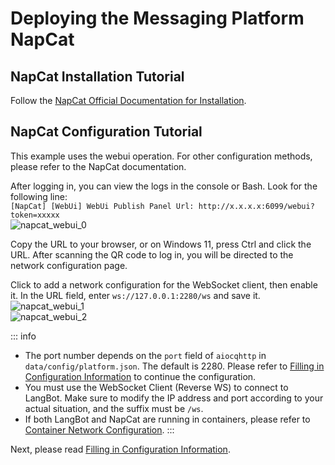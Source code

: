 # Deploying the Messaging Platform NapCat

## NapCat Installation Tutorial

Follow the [NapCat Official Documentation for Installation](https://napcat.napneko.icu/guide/start-install).

## NapCat Configuration Tutorial

This example uses the webui operation. For other configuration methods, please refer to the NapCat documentation.

After logging in, you can view the logs in the console or Bash. Look for the following line:  
`[NapCat] [WebUi] WebUi Publish Panel Url: http://x.x.x.x:6099/webui?token=xxxxx`  
![napcat_webui_0](/assets/image/napcat_webui_0.png)

Copy the URL to your browser, or on Windows 11, press Ctrl and click the URL. After scanning the QR code to log in, you will be directed to the network configuration page.

Click to add a network configuration for the WebSocket client, then enable it. In the URL field, enter `ws://127.0.0.1:2280/ws` and save it.  
![napcat_webui_1](/assets/image/napcat_webui_1.png)  
![napcat_webui_2](/assets/image/napcat_webui_2.png)

::: info
- The port number depends on the `port` field of `aiocqhttp` in `data/config/platform.json`. The default is 2280. Please refer to [Filling in Configuration Information](/deploy/quick-config/config) to continue the configuration.
- You must use the WebSocket Client (Reverse WS) to connect to LangBot. Make sure to modify the IP address and port according to your actual situation, and the suffix must be `/ws`.
- If both LangBot and NapCat are running in containers, please refer to [Container Network Configuration](/deploy/network-details).
:::

Next, please read [Filling in Configuration Information](/deploy/quick-config/config).